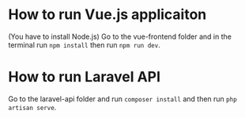 # How to run Vue.js applicaiton

(You have to install Node.js)
Go to the vue-frontend folder and in the terminal run `npm install` then run `npm run dev`.

# How to run Laravel API

Go to the laravel-api folder and run `composer install` and then run `php artisan serve`.

